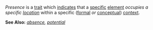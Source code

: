*Presence* is a [trait](https://github.com/gcassel/Modular-Organization-Terminology/blob/master/terms/trait.md) which [indicates](https://github.com/gcassel/Modular-Organization-Terminology/blob/master/terms/indicate.md) that a [specific](https://github.com/gcassel/Modular-Organization-Terminology/blob/master/terms/specific.md) [element](https://github.com/gcassel/Modular-Organization-Terminology/blob/master/terms/element.md) *occupies a specific [location](https://github.com/gcassel/Modular-Organization-Terminology/blob/master/terms/locate.md)* within a specific ([formal](https://github.com/gcassel/Modular-Organization-Terminology/blob/master/terms/form.md) *or* [conceptual](https://github.com/gcassel/Modular-Organization-Terminology/blob/master/terms/concept.md)) [context](https://github.com/gcassel/Modular-Organization-Terminology/blob/master/terms/context.md).

**See Also:** *[absence](https://github.com/gcassel/Modular-Organization-Terminology/blob/master/terms/absence.md), [potential](https://github.com/gcassel/Modular-Organization-Terminology/blob/master/terms/potential.md)*
